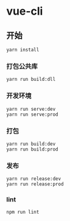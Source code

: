 # vue-cli

## 开始

```
yarn install
```

### 打包公共库

```
yarn run build:dll
```

### 开发环境

```
yarn run serve:dev
yarn run serve:prod
```

### 打包

```
yarn run build:dev
yarn run build:prod
```

### 发布

```
yarn run release:dev
yarn run release:prod
```

### lint

```
npm run lint
```
